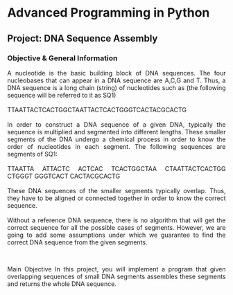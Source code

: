 # Advanced Programming in Python 
## Project: DNA Sequence Assembly

<div align="justify">
  
### Objective & General Information
A nucleotide is the basic building block of DNA sequences. The four nucleobases that can appear in a DNA sequence are A,C,G and T. Thus, a DNA sequence is a long chain (string) of nucleotides such as (the following sequence will be referred to it as SQ1)<br />
<br />
                  TTAATTACTCACTGGCTAATTACTCACTGGGTCACTACGCACTG<br />
<br />
In order to construct a DNA sequence of a given DNA, typically the sequence is multiplied and segmented into different lengths. These smaller segments of the DNA undergo a chemical process in order to know the order of nucleotides in each segment. The following sequences are segments of SQ1:<br />
<br />
TTAATTA ATTACTC ACTCAC TCACTGGCTAA CTAATTACTCACTGG CTGGGT GGGTCACT CACTACGCACTG<br />
<br />
These DNA sequences of the smaller segments typically overlap. Thus, they have to be aligned or connected together in order to know the correct sequence. <br />
<br />
Without a reference DNA sequence, there is no algorithm that will get the correct sequence for all the possible cases of segments. However, we are going to add some assumptions under which we guarantee to find the correct DNA sequence from the given segments.

<br />

Main Objective In this project, you will implement a program that given overlapping sequences of small DNA segments assembles these segments and returns the whole DNA sequence.


</div>
